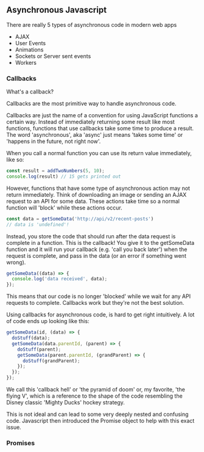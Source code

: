 
## Asynchronous Javascript

There are really 5 types of asynchronous code in modern web apps

- AJAX
- User Events
- Animations
- Sockets or Server sent events
- Workers

### Callbacks

What's a callback?

Callbacks are the most primitive way to handle asynchronous code.

Callbacks are just the name of a convention for using JavaScript functions a certain way. Instead of immediately returning some result like most functions, functions that use callbacks take some time to produce a result. The word
'asynchronous', aka 'async' just means 'takes some time' or 'happens in the future,
not right now'.

When you call a normal function you can use its return value immediately, like so:

```javascript
const result = addTwoNumbers(5, 10);
console.log(result) // 15 gets printed out
```

However, functions that have some type of asynchronous action may not return immediately. Think of downloading an image or sending an AJAX request to an API for some data. These actions take time so a normal function will 'block' while these actions occur.

```javascript
const data = getSomeData('http://api/v2/recent-posts')
// data is 'undefined'!
```

Instead, you store the code that should run after the data request is complete in a function. This is the callback! You give it to the getSomeData function and it will run your callback (e.g. 'call you back later') when the request is complete, and pass in the data (or an error if something went wrong).

```javascript
getSomeData((data) => {
  console.log('data received', data);
});
```

This means that our code is no longer 'blocked' while we wait for any API requests to complete. Callbacks work but they're not the best solution.

Using callbacks for asynchronous code, is hard to get right intuitively. A lot of code ends up looking like this:

```javascript
getSomeData(id, (data) => {
  doStuff(data);
  getSomeData(data.parentId, (parent) => {
    doStuff(parent);
    getSomeData(parent.parentId, (grandParent) => {
      doStuff(grandParent);
    });
  });
});
```

We call this 'callback hell' or 'the pyramid of doom' or, my favorite, 'the flying V', which is a reference to the shape of the code resembling the Disney classic 'Mighty Ducks' hockey strategy.

This is not ideal and can lead to some very deeply nested and confusing code. Javascript then introduced the Promise object to help with this exact issue.

### Promises









